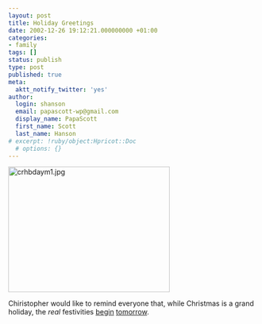 ```yaml
---
layout: post
title: Holiday Greetings
date: 2002-12-26 19:12:21.000000000 +01:00
categories:
- family
tags: []
status: publish
type: post
published: true
meta:
  aktt_notify_twitter: 'yes'
author:
  login: shanson
  email: papascott-wp@gmail.com
  display_name: PapaScott
  first_name: Scott
  last_name: Hanson
# excerpt: !ruby/object:Hpricot::Doc
  # options: {}
---
```

<p><img alt="crhbdaym1.jpg" src="http://www.papascott.de/wordpress/wp-content/uploads/2002/12/crhbdaym1.jpg" width="325" height="253" border="0" /></p>
<p>Chiristopher would like to remind everyone that, while Christmas is a grand holiday, the <em>real</em> festivities <a href="/1999/12/26">begin</a> <a href="/1999/12/27">tomorrow</a>.</p>
